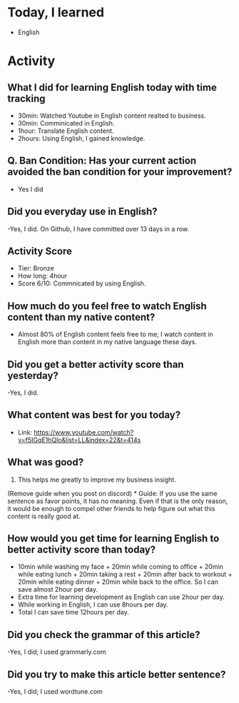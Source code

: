 # Today, I learned 
- English

# Activity
## What I did for learning English today with time tracking
- 30min: Watched Youtube in English content realted to business.
- 30min: Comminicated in English.
- 1hour: Translate English content.
- 2hours: Using English, I gained knowledge.

## Q. Ban Condition: Has your current action avoided the ban condition for your improvement?
- Yes I did

## Did you everyday use in English?
-Yes, I did. On Github, I have committed over 13 days in a row.

## Activity Score
- Tier: Bronze
- How long: 4hour
- Score 6/10: Commnicated by using English.

## How much do you feel free to watch English content than my native content?
- Almost 80% of English content feels free to me; I watch content in English more than content in my native language these days.

## Did you get a better activity score than yesterday?
-Yes, I did.

## What content was best for you today?
- Link: https://www.youtube.com/watch?v=f5IGqE1hQlo&list=LL&index=22&t=414s

## What was good?
1. This helps me greatly to improve my business insight.

(Remove guide when you post on discord) * Guide:
If you use the same sentence as favor points, it has no meaning. 
Even if that is the only reason, it would be enough to compel other friends to help figure out what this content is really good at.

## How would you get time for learning English to better activity score than today?
- 10min while washing my face + 20min while coming to office + 20min while eating lunch + 20min taking a rest + 20min after back to workout + 20min while eating dinner + 20min while back to the office. So I can save almost 2hour per day.
- Extra time for learning development as English can use 2hour per day.
- While working in English, I can use 8hours per day.
- Total I can save time 12hours per day.

## Did you check the grammar of this article?
-Yes, I did; I used grammarly.com 

## Did you try to make this article better sentence?
-Yes, I did; I used wordtune.com

